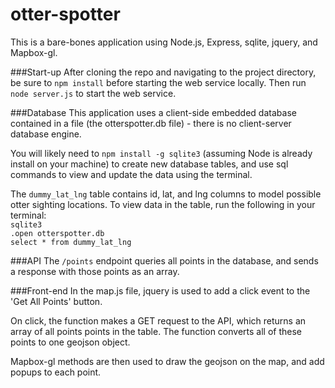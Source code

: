 # otter-spotter

This is a bare-bones application using Node.js, Express, sqlite, jquery, and Mapbox-gl.

###Start-up
After cloning the repo and navigating to the project directory, be sure to `npm install` before starting the web service locally. Then run `node server.js` to start the web service.

###Database
This application uses a client-side embedded database contained in a file (the otterspotter.db file) - there is no client-server database engine.

You will likely need to `npm install -g sqlite3` (assuming Node is already install on your machine) to create new database tables, and use sql commands to view and update the data using the terminal. 

The `dummy_lat_lng` table contains id, lat, and lng columns to model possible otter sighting locations. To view data in the table, run the following in your terminal:  
`sqlite3`  
`.open otterspotter.db`  
`select * from dummy_lat_lng`  

###API
The `/points` endpoint queries all points in the database, and sends a response with those points as an array.

###Front-end
In the map.js file, jquery is used to add a click event to the 'Get All Points' button. 

On click, the function makes a GET request to the API, which returns an array of all points points in the table. The function converts all of these points to one geojson object.

Mapbox-gl methods are then used to draw the geojson on the map, and add popups to each point.

